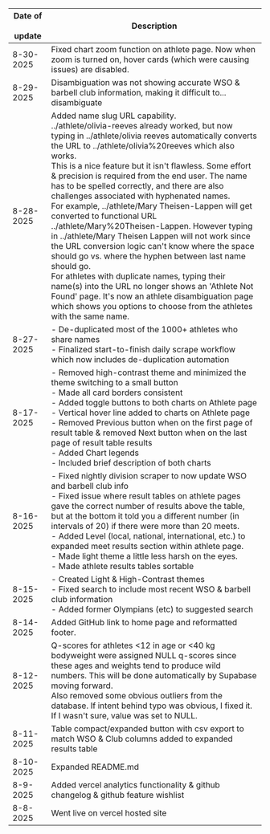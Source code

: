 | Date of &nbsp; update | Description |
| -------------- | ----------- |
| 8-30-2025 &nbsp;     | Fixed chart zoom function on athlete page. Now when zoom is turned on, hover cards (which were causing issues) are disabled. |
| 8-29-2025      | Disambiguation was not showing accurate WSO & barbell club information, making it difficult to... disambiguate |
| 8-28-2025      | Added name slug URL capability. <br> ../athlete/olivia-reeves already worked, but now typing in ../athlete/olivia reeves automatically converts the URL to ../athlete/olivia%20reeves which also works. <br> This is a nice feature but it isn't flawless. Some effort & precision is required from the end user. The name has to be spelled correctly, and there are also challenges associated with hyphenated names. <br> For example, ../athlete/Mary Theisen-Lappen will get converted to functional URL ../athlete/Mary%20Theisen-Lappen. However typing in ../athlete/Mary Theisen Lappen will not work since the URL conversion logic can't know where the space should go vs. where the hyphen between last name should go. <br> For athletes with duplicate names, typing their name(s) into the URL no longer shows an 'Athlete Not Found' page. It's now an athlete disambiguation page which shows you options to choose from the athletes with the same name. |
| 8-27-2025      | - De-duplicated most of the 1000+ athletes who share names <br> - Finalized start-to-finish daily scrape workflow which now includes de-duplication automation |
| 8-17-2025      | - Removed high-contrast theme and minimized the theme switching to a small button <br> - Made all card borders consistent <br> - Added toggle buttons to both charts on Athlete page <br> - Vertical hover line added to charts on Athlete page <br> - Removed Previous button when on the first page of result table & removed Next button when on the last page of result table results <br> - Added Chart legends <br> - Included brief description of both charts|
| 8-16-2025      | - Fixed nightly division scraper to now update WSO and barbell club info <br> - Fixed issue where result tables on athlete pages gave the correct number of results above the table, but at the bottom it told you a different number (in intervals of 20) if there were more than 20 meets. <br> - Added Level (local, national, international, etc.) to expanded meet results section within athlete page. <br> - Made light theme a little less harsh on the eyes. <br> - Made athlete results tables sortable |
| 8-15-2025      | - Created Light & High-Contrast themes <br> - Fixed search to include most recent WSO & barbell club information <br> - Added former Olympians (etc) to suggested search |
| 8-14-2025      | Added GitHub link to home page and reformatted footer. |
| 8-12-2025      | Q-scores for athletes <12 in age or <40 kg bodyweight were assigned NULL q-scores since these ages and weights tend to produce wild numbers. This will be done automatically by Supabase moving forward. <br> Also removed some obvious outliers from the database. If intent behind typo was obvious, I fixed it. If I wasn't sure, value was set to NULL. |
| 8-11-2025      | Table compact/expanded button with csv export to match WSO & Club columns added to expanded results table |
| 8-10-2025      | Expanded README.md |
| 8-9-2025       | Added vercel analytics functionality & github changelog & github feature wishlist |
| 8-8-2025       | Went live on vercel hosted site   |
